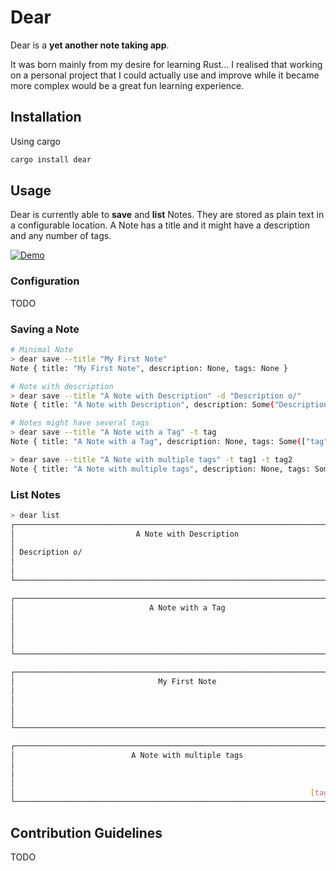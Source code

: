 # Dear

Dear is a **yet another note taking app**.

It was born mainly from my desire for learning Rust... I realised that working on a personal project that I could actually use and improve while it became more complex would be a great fun learning experience.

## Installation

Using cargo
```bash
cargo install dear
```

## Usage

Dear is currently able to **save** and **list** Notes. They are stored as plain text in a configurable location.
A Note has a title and it might have a description and any number of tags.

[![Demo](https://asciinema.org/a/489767.svg)](https://asciinema.org/a/489767)

### Configuration

TODO

### Saving a Note

```bash
# Minimal Note
> dear save --title "My First Note"
Note { title: "My First Note", description: None, tags: None }

# Note with description
> dear save --title "A Note with Description" -d "Description o/"
Note { title: "A Note with Description", description: Some("Description o/"), tags: None }

# Notes might have several tags
> dear save --title "A Note with a Tag" -t tag
Note { title: "A Note with a Tag", description: None, tags: Some(["tag"]) }

> dear save --title "A Note with multiple tags" -t tag1 -t tag2
Note { title: "A Note with multiple tags", description: None, tags: Some(["tag1", "tag2"]) }
```

### List Notes

```bash
> dear list
┌──────────────────────────────────────────────────────────────────────────────┐
│                           A Note with Description                            │
│                                                                              │
│ Description o/                                                               │
│                                                                              │
│                                                                              │
└──────────────────────────────────────────────────────────────────────────────┘

┌──────────────────────────────────────────────────────────────────────────────┐
│                              A Note with a Tag                               │
│                                                                              │
│                                                                              │
│                                                                              │
│                                                                         [tag]│
└──────────────────────────────────────────────────────────────────────────────┘

┌──────────────────────────────────────────────────────────────────────────────┐
│                                My First Note                                 │
│                                                                              │
│                                                                              │
│                                                                              │
│                                                                              │
└──────────────────────────────────────────────────────────────────────────────┘

┌──────────────────────────────────────────────────────────────────────────────┐
│                          A Note with multiple tags                           │
│                                                                              │
│                                                                              │
│                                                                              │
│                                                                  [tag1][tag2]│
└──────────────────────────────────────────────────────────────────────────────┘
```

## Contribution Guidelines

TODO
